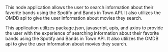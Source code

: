 This node application allows the user to search information about their favorite bands using the Spotify and
Bands in Town API. It also utilizes the OMDB api to give the user information about movies they search.

This application utilizes package.json, javascript, apis, and axios to provide the user with the experience of searching information about their favorite bands using the Spotify and Bands in Town API. It also utilizes the OMDB api to give the user information about movies they search.